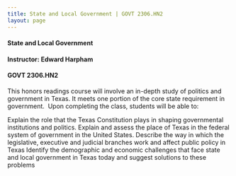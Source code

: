```yaml
---
title: State and Local Government | GOVT 2306.HN2
layout: page
---
```


#### State and Local Government

#### Instructor: Edward Harpham

#### GOVT 2306.HN2

This honors readings course will involve an in-depth study of politics and
government in Texas. It meets one portion of the core state requirement in
government.  Upon completing the class, students will be able to:

Explain the role that the Texas Constitution plays in shaping
governmental institutions and politics.
Explain and assess the place of Texas in the federal system of government
in the United States.
Describe the way in which the legislative, executive and judicial
branches work and affect public policy in Texas
Identify the demographic and economic challenges that face state and
local government in Texas today and suggest solutions to these problems









